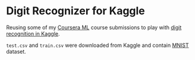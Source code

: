 # Digit Recognizer for Kaggle

Reusing some of my [Coursera ML](https://github.com/makaroni4/coursera_ml_course) course submissions to play with [digit recognition in Kaggle](https://github.com/makaroni4/coursera_ml_course).

`test.csv` and `train.csv` were downloaded from Kaggle and contain [MNIST](https://en.wikipedia.org/wiki/MNIST_database) dataset.
